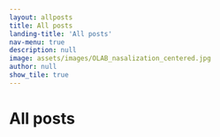 ```yaml
---
layout: allposts
title: All posts
landing-title: 'All posts'
nav-menu: true
description: null
image: assets/images/OLAB_nasalization_centered.jpg
author: null
show_tile: true
---
```


<h1>All posts</h1>
